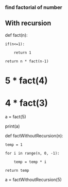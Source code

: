 ### find factorial of number 

## With recursion 

def fact(n): 

    if(n<=1): 

        return 1 

    return n * fact(n-1)   

  

# 5 * fact(4)   

# 4 * fact(3) 

a = fact(5) 

print(a) 



def factWithoutRecursion(n):

    temp = 1

    for i in range(n, 0, -1):

        temp = temp * i

    return temp

a = factWithoutRecursion(5) 
